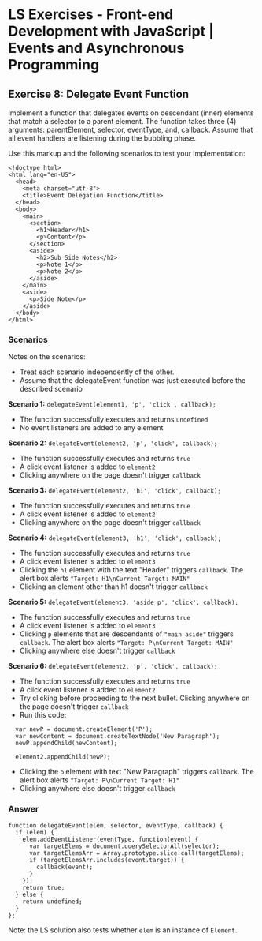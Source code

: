 # LS Exercises - Front-end Development with JavaScript | Events and Asynchronous Programming

## Exercise 8: Delegate Event Function

Implement a function that delegates events on descendant (inner) elements that match a selector to a parent element. The function takes three (4) arguments: parentElement, selector, eventType, and, callback. Assume that all event handlers are listening during the bubbling phase.

Use this markup and the following scenarios to test your implementation:

```
<!doctype html>
<html lang="en-US">
  <head>
    <meta charset="utf-8">
    <title>Event Delegation Function</title>
  </head>
  <body>
    <main>
      <section>
        <h1>Header</h1>
        <p>Content</p>
      </section>
      <aside>
        <h2>Sub Side Notes</h2>
        <p>Note 1</p>
        <p>Note 2</p>
      </aside>
    </main>
    <aside>
      <p>Side Note</p>
    </aside>
  </body>
</html>
```

### Scenarios

Notes on the scenarios:

  * Treat each scenario independently of the other.
  * Assume that the delegateEvent function was just executed before the described scenario

**Scenario 1:** `delegateEvent(element1, 'p', 'click', callback);`

  * The function successfully executes and returns `undefined`
  * No event listeners are added to any element

**Scenario 2:** `delegateEvent(element2, 'p', 'click', callback);`

  * The function successfully executes and returns `true`
  * A click event listener is added to `element2`
  * Clicking anywhere on the page doesn't trigger `callback`

**Scenario 3:** `delegateEvent(element2, 'h1', 'click', callback);`

  * The function successfully executes and returns `true`
  * A click event listener is added to `element2`
  * Clicking anywhere on the page doesn't trigger `callback`

**Scenario 4:** `delegateEvent(element3, 'h1', 'click', callback);`

  * The function successfully executes and returns `true`
  * A click event listener is added to `element3`
  * Clicking the `h1` element with the text "Header" triggers `callback`. The alert box alerts `"Target: H1\nCurrent Target: MAIN"`
  * Clicking an element other than h1 doesn't trigger `callback`

**Scenario 5:** `delegateEvent(element3, 'aside p', 'click', callback);`

  * The function successfully executes and returns `true`
  * A click event listener is added to `element3`
  * Clicking `p` elements that are descendants of `"main aside"` triggers `callback`. The alert box alerts `"Target: P\nCurrent Target: MAIN"`
  * Clicking anywhere else doesn't trigger `callback`

**Scenario 6:** `delegateEvent(element2, 'p', 'click', callback);`

  * The function successfully executes and returns `true`
  * A click event listener is added to `element2`
  * Try clicking before proceeding to the next bullet. Clicking anywhere on the page doesn't trigger `callback`
  * Run this code:
  ```
    var newP = document.createElement('P');
    var newContent = document.createTextNode('New Paragraph');
    newP.appendChild(newContent);

    element2.appendChild(newP);
  ```
  * Clicking the `p` element with text "New Paragraph" triggers `callback`. The alert box alerts `"Target: P\nCurrent Target: H1"`
  * Clicking anywhere else doesn't trigger `callback`

### Answer

```
function delegateEvent(elem, selector, eventType, callback) {
  if (elem) {
    elem.addEventListener(eventType, function(event) {
      var targetElems = document.querySelectorAll(selector);
      var targetElemsArr = Array.prototype.slice.call(targetElems);
      if (targetElemsArr.includes(event.target)) {
        callback(event);
      }
    });
    return true;
  } else {
    return undefined;
  }
};
```

Note: the LS solution also tests whether `elem` is an instance of `Element`.
